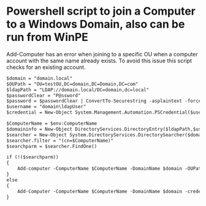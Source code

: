 # Powershell script to join a Computer to a Windows Domain, also can be run from WinPE

Add-Computer has an error when joining to a specific OU when a computer account with the same name already exists. To avoid this issue this script checks for an existing account.

```markdown
$domain = "domain.local" 
$OUPath = "OU=testOU,DC=domain,DC=Domain,DC=com"
$ldapPath = "LDAP://domain.local/DC=domain,dc=local"
$passwordClear = "P@ssword"
$password = $passwordClear | ConvertTo-Securestring -asplaintext -force 
$username = "domain\ldapUser" 
$credential = New-Object System.Management.Automation.PSCredential($username,$password) 

$ComputerName = $env:ComputerName
$domaininfo = New-Object DirectoryServices.DirectoryEntry($ldapPath,$username,$passwordClear)
$searcher = New-Object System.DirectoryServices.DirectorySearcher($domaininfo)
$searcher.filter = "(cn=$ComputerName)"
$searchparm = $searcher.FindOne()

if (!($searchparm))
{
    Add-computer -ComputerName $ComputerName -DomainName $domain -OUPath $OUPath -credential $credential -UnjoinDomainCredential $credential -restart 
}
else
{
    Add-Computer -ComputerName $ComputerName -DomainName $domain -credential $credential -UnjoinDomainCredential $credential -restart
}
```
